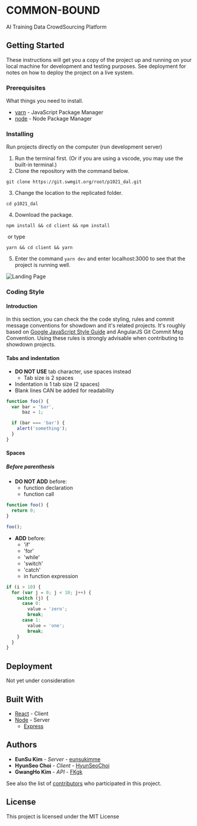 # COMMON-BOUND

AI Training Data CrowdSourcing Platform

## Getting Started

These instructions will get you a copy of the project up and running on your local machine for development and testing purposes. See deployment for notes on how to deploy the project on a live system.

### Prerequisites

What things you need to install.

- [yarn](https://yarnpkg.com/lang/en/) - JavaScript Package Manager
- [node](https://nodejs.org/ko/) - Node Package Manager

### Installing

Run projects directly on the computer (run development server)

1. Run the terminal first. (Or if you are using a vscode, you may use the built-in terminal.)
2. Clone the repository with the command below.

```
git clone https://git.swmgit.org/root/p1021_dal.git
```

3. Change the location to the replicated folder.

```
cd p1021_dal
```

4. Download the package.

```
npm install && cd client && npm install
```

​	or type

```
yarn && cd client && yarn
```

5. Enter the command ```yarn dev``` and enter localhost:3000 to see that the project is running well.

![Landing Page](https://user-images.githubusercontent.com/39645522/63000194-86194980-beab-11e9-8e08-75721bef0427.PNG)

### Coding Style

#### Introduction
In this section, you can check the the code styling, rules and commit message conventions for showdown and it's related projects. It's roughly based on [Google JavaScript Style Guide](https://google-styleguide.googlecode.com/svn/trunk/javascriptguide.xml) and AngularJS Git Commit Msg Convention. Using these rules is strongly advisable when contributing to showdown projects. 

#### Tabs and indentation
 - **DO NOT USE** tab character, use spaces instead
    - Tab size is 2 spaces
 - Indentation is 1 tab size (2 spaces)
 - Blank lines CAN be added for readability

```javascript
function foo() {
  var bar = 'bar',
      baz = 1;

  if (bar === 'bar') {
    alert('something');
  }
}
```

#### Spaces

##### Before parenthesis

  - **DO NOT ADD** before:
    - function declaration
    - function call


```javascript
function foo() {
  return 0;
}

foo();
```


  - **ADD** before:
    - 'if'
    - 'for'
    - 'while'
    - 'switch'
    - 'catch'
    - in function expression


```javascript
if (i > 10) {
  for (var j = 0; j < 10; j++) {
    switch (j) {
      case 0:
        value = 'zero';
        break;
      case 1:
        value = 'one';
        break;
    }
  }
}
```

## Deployment

Not yet under consideration

## Built With

* [React](https://ko.reactjs.org/) - Client
* [Node](https://nodejs.org/ko/) - Server
  * [Express](https://expressjs.com/ko/)

## Authors

* **EunSu Kim** - *Server* - [eunsukimme](https://github.com/eunsukimme)
* **HyunSeo Choi** - *Client* - [HyunSeoChoi](https://github.com/HyunSeoChoi)
* **GwangHo Kim** - *API* - [FKgk](https://github.com/FKgk)

See also the list of [contributors](https://github.com/eunsukimme/Common-Bound/contributors) who participated in this project.

## License

This project is licensed under the MIT License
